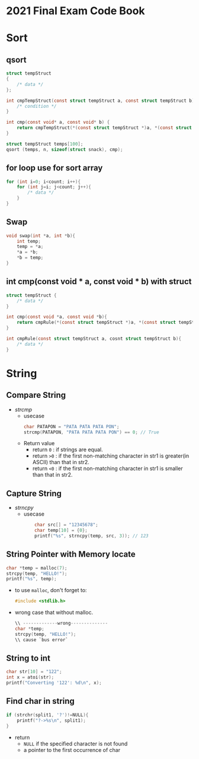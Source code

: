 # 2021 Final Exam Code Book
# Sort
## qsort
```c
struct tempStruct
{
    /* data */
};

int cmpTempStruct(const struct tempStruct a, const struct tempStruct b){
    /* condition */
}

int cmp(const void* a, const void* b) {               
    return cmpTempStruct(*(const struct tempStruct *)a, *(const struct tempStruct *)b);
}

struct tempStruct temps[100];
qsort (temps, n, sizeof(struct snack), cmp);
```

## for loop use for sort array
```c
for (int i=0; i<count; i++){
    for (int j=i; j<count; j++){
        /* data */
    }
}
```

## Swap
```c
void swap(int *a, int *b){
    int temp;
    temp = *a;
    *a = *b;
    *b = temp;
}
```

## int cmp(const void * a, const void * b) with struct
```c
struct tempStruct {
    /* data */
}

int cmp(const void *a, const void *b){
    return cmpRule(*(const struct tempStruct *)a, *(const struct tempStruct *)b);
}

int cmpRule(const struct tempStruct a, cosnt struct tempStruct b){
    /* data */
}

```

# String
## Compare String
- *strcmp*
    - usecase
        ```c
        char PATAPON = "PATA PATA PATA PON";    
        strcmp(PATAPON, "PATA PATA PATA PON") == 0; // True
        ```
    - Return value
      - return `0` : if strings are equal.
      - return `>0` : if the first non-matching character in str1 is greater(in ASCII) than that in str2.
      - return `<0` : if the first non-matching character in str1 is smaller than that in str2.
## Capture String
- *strncpy*
    - usecase
        ```c
            char src[] = "12345678";
            char temp[10] = {0};
            printf("%s", strncpy(temp, src, 3)); // 123
        ```
## String Pointer with Memory locate
```c
char *temp = malloc(7);
strcpy(temp, "HELLO!");
printf("%s", temp);
```
- to use `malloc`, don't forget to:
    ```c
    #include <stdlib.h>
    ```
- wrong case that without malloc.
    ```c
    \\ -------------wrong--------------
    char *temp;
    strcpy(temp, "HELLO!");
    \\ cause `bus error`
    ```

## String to int
```c
char str[10] = "122";
int x = atoi(str);
printf("Converting '122': %d\n", x);
```

## Find char in string
```c
if (strchr(split1, '?')!=NULL){
    printf("?->%s\n", split1);
}
```
- return 
  - `NULL` if the specified character is not found
  - a pointer to the first occurrence of char